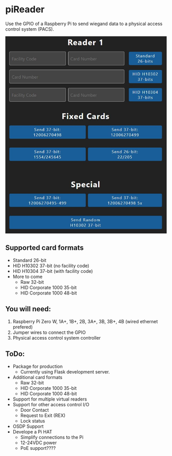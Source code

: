 # piReader
Use the GPIO of a Raspberry Pi to send wiegand data to a physical access control system (PACS).

![alt text](https://github.com/sabyrkit/piReader/blob/main/piReader.jpg?raw=true)

## Supported card formats

* Standard 26-bit
* HID H10302 37-bit (no facility code)
* HID H10304 37-bit (with facility code)
* More to come
  * Raw 32-bit
  * HID Corporate 1000 35-bit
  * HID Corporate 1000 48-bit

## You will need:

1. Raspberry Pi Zero W, 1A+, 1B+, 2B, 3A+, 3B, 3B+, 4B (wired ethernet prefered)
2. Jumper wires to connect the GPIO
3. Physical access control system controller

## ToDo:

* Package for production
  * Currently using Flask development server.
* Additional card formats
  * Raw 32-bit
  * HID Corporate 1000 35-bit
  * HID Corporate 1000 48-bit
* Support for multiple virtual readers
* Support for other access control I/O
  * Door Contact
  * Request to Exit (REX)
  * Lock status
* OSDP Support
* Develope a Pi HAT
  * Simplify connections to the Pi
  * 12-24VDC power
  * PoE support????
